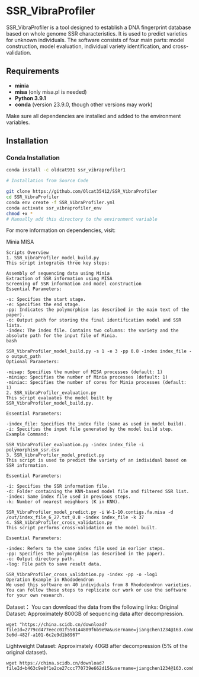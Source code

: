 # SSR_VibraProfiler

SSR_VibraProfiler is a tool designed to establish a DNA fingerprint database based on whole genome SSR characteristics. It is used to predict varieties for unknown individuals. The software consists of four main parts: model construction, model evaluation, individual variety identification, and cross-validation.

## Requirements

- **minia**  
- **misa** (only misa.pl is needed)
- **Python 3.9.1**
- **conda** (version 23.9.0, though other versions may work)

Make sure all dependencies are installed and added to the environment variables.

## Installation

### Conda Installation

```bash
conda install -c oldcat931 ssr_vibraprofiler1

# Installation from Source Code

git clone https://github.com/Olcat35412/SSR_VibraProfiler
cd SSR_VibraProfiler
conda env create -f SSR_VibraProfiler.yml
conda activate ssr_vibraprofiler_env
chmod +x *
# Manually add this directory to the environment variable
```
For more information on dependencies, visit:

Minia
MISA
```
Scripts Overview
1. SSR_VibraProfiler_model_build.py
This script integrates three key steps:

Assembly of sequencing data using Minia
Extraction of SSR information using MISA
Screening of SSR information and model construction
Essential Parameters:

-s: Specifies the start stage.
-e: Specifies the end stage.
-pp: Indicates the polymorphism (as described in the main text of the paper).
-o: Output path for storing the final identification model and SSR lists.
-index: The index file. Contains two columns: the variety and the absolute path for the input file of Minia.
bash

SSR_VibraProfiler_model_build.py -s 1 -e 3 -pp 0.8 -index index_file -o output_path
Optional Parameters:

-misap: Specifies the number of MISA processes (default: 1)
-miniap: Specifies the number of Minia processes (default: 1)
-miniac: Specifies the number of cores for Minia processes (default: 1)
2. SSR_VibraProfiler_evaluation.py
This script evaluates the model built by SSR_VibraProfiler_model_build.py.

Essential Parameters:

-index_file: Specifies the index file (same as used in model build).
-i: Specifies the input file generated by the model build step.
Example Command:

SSR_VibraProfiler_evaluation.py -index index_file -i polymorphism_ssr.csv
3. SSR_VibraProfiler_model_predict.py
This script is used to predict the variety of an individual based on SSR information.

Essential Parameters:

-i: Specifies the SSR information file.
-d: Folder containing the KNN-based model file and filtered SSR list.
-index: Same index file used in previous steps.
-k: Number of nearest neighbors (K in KNN).

SSR_VibraProfiler_model_predict.py -i W-1-10.contigs.fa.misa -d /out/index_file_6_27.txt_0.8 -index index_file -k 37
4. SSR_VibraProfiler_cross_validation.py
This script performs cross-validation on the model built.

Essential Parameters:

-index: Refers to the same index file used in earlier steps.
-pp: Specifies the polymorphism (as described in the paper).
-o: Output directory path.
-log: File path to save result data.

SSR_VibraProfiler_cross_validation.py -index -pp -o -log1
Operation Example in Rhododendron
We used this software on 40 individuals from 8 Rhododendron varieties. You can follow these steps to replicate our work or use the software for your own research.

```

Dataset：
You can download the data from the following links:
Original Dataset: Approximately 800GB of sequencing data after decompression.
```
wget "https://china.scidb.cn/download?fileId=2779cd477eecc01f550144809f6b9e9a&username=jiangchen1234@163.com&traceId=a62cbd41-3e6d-482f-a101-6c2e9d1b8967"
```
Lightweight Dataset: Approximately 40GB after decompression (5% of the original dataset).
```
wget https://china.scidb.cn/download?fileId=b463c9e8f1e2ce27ccc770739e662d15&username=jiangchen1234@163.com&traceId=jiangchen1234@163.com
```

